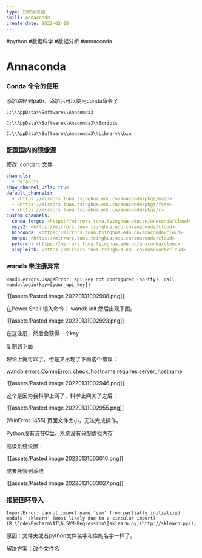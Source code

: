 ```yaml
---
type: 知识点总结
skill: Annaconda
create_date: 2022-02-08
---
```


#python #数据科学 #数据分析 #annaconda

# Annaconda

### Conda 命令的使用

添加路径到path，添加后可以使用conda命令了

`C:\\AppData\\Software\\Anaconda3`

`C:\\AppData\\Software\\Anaconda3\\Scripts`

`C:\\AppData\\Software\\Anaconda3\\Library\\bin`

### 配置国内的镜像源

修改 .condarc 文件

```yaml
channels:
  - defaults
show_channel_urls: true
default_channels:
  - <https://mirrors.tuna.tsinghua.edu.cn/anaconda/pkgs/main>
  - <https://mirrors.tuna.tsinghua.edu.cn/anaconda/pkgs/free>
  - <https://mirrors.tuna.tsinghua.edu.cn/anaconda/pkgs/r>
custom_channels:
  conda-forge: <https://mirrors.tuna.tsinghua.edu.cn/anaconda/cloud>
  msys2: <https://mirrors.tuna.tsinghua.edu.cn/anaconda/cloud>
  bioconda: <https://mirrors.tuna.tsinghua.edu.cn/anaconda/cloud>
  menpo: <https://mirrors.tuna.tsinghua.edu.cn/anaconda/cloud>
  pytorch: <https://mirrors.tuna.tsinghua.edu.cn/anaconda/cloud>
  simpleitk: <https://mirrors.tuna.tsinghua.edu.cn/anaconda/cloud>
```

### wandb 未注册异常

`wandb.errors.UsageError: api_key not configured (no-tty). call wandb.login(key=[your_api_key])`

![[assets/Pasted image 20220131002908.png]]

在Power Shell 输入命令： wandb init 然后出现下图。

![[assets/Pasted image 20220131002923.png]]

在这注册，然后会获得一个key

复制到下面

理论上就可以了，但是又出现了下面这个错误：

wandb.errors.CommError: check_hostname requires server_hostname

![[assets/Pasted image 20220131002946.png]]

这个是因为我科学上网了，科学上网关了之后：

![[assets/Pasted image 20220131002955.png]]

[WinError 1455] 页面文件太小，无法完成操作。

Python没有装在C盘，系统没有分配虚拟内存

高级系统设置：

![[assets/Pasted image 20220131003010.png]]

或者托管到系统

![[assets/Pasted image 20220131003027.png]]


### 报错回环导入

`ImportError: cannot import name 'svm' from partially initialized module 'sklearn' (most likely due to a circular import) (R:\Code\Pycharm\AI\6.SVM-Regression\[sklearn.py](http://sklearn.py/))`


原因：文件夹或者python文件名字和库的名字一样了。

解决方案：改个文件名
